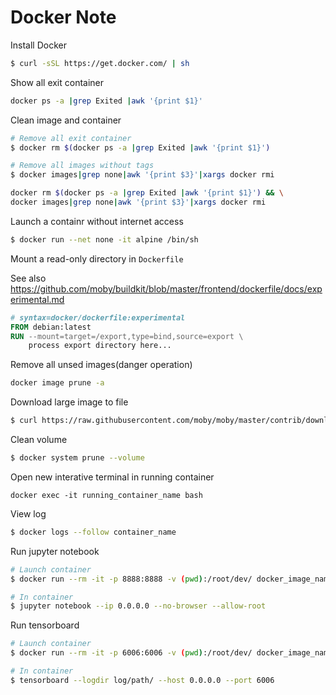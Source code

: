 # Docker Note

Install Docker
```bash
$ curl -sSL https://get.docker.com/ | sh
```

Show all exit container
```bash
docker ps -a |grep Exited |awk '{print $1}'
```

Clean image and container
```bash
# Remove all exit container
$ docker rm $(docker ps -a |grep Exited |awk '{print $1}')

# Remove all images without tags
$ docker images|grep none|awk '{print $3}'|xargs docker rmi
```
```bash
docker rm $(docker ps -a |grep Exited |awk '{print $1}') && \
docker images|grep none|awk '{print $3}'|xargs docker rmi
```

Launch a containr without internet access
```bash
$ docker run --net none -it alpine /bin/sh
```

Mount a read-only directory in `Dockerfile`

See also https://github.com/moby/buildkit/blob/master/frontend/dockerfile/docs/experimental.md
```Dockerfile
# syntax=docker/dockerfile:experimental
FROM debian:latest
RUN --mount=target=/export,type=bind,source=export \
    process export directory here...
```

Remove all unsed images(danger operation)
```bash
docker image prune -a
```

Download large image to file
```bash
$ curl https://raw.githubusercontent.com/moby/moby/master/contrib/download-frozen-image-v2.sh | 
```

Clean volume
```bash
$ docker system prune --volume
```

Open new interative terminal in running container
```
docker exec -it running_container_name bash
```

View log
```bash
$ docker logs --follow container_name
```

Run jupyter notebook
```bash
# Launch container
$ docker run --rm -it -p 8888:8888 -v (pwd):/root/dev/ docker_image_name

# In container
$ jupyter notebook --ip 0.0.0.0 --no-browser --allow-root
```

Run tensorboard
```bash
# Launch container
$ docker run --rm -it -p 6006:6006 -v (pwd):/root/dev/ docker_image_name

# In container
$ tensorboard --logdir log/path/ --host 0.0.0.0 --port 6006
```
